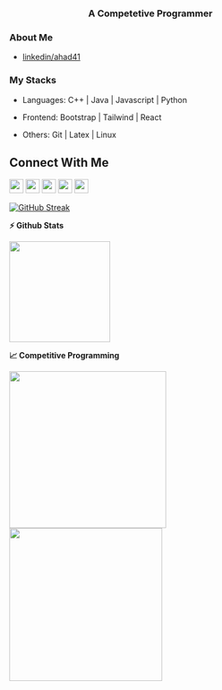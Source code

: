 <h3 align="center">A Competetive Programmer</h3>

### About Me
- [linkedin/ahad41](https://www.linkedin.com/in/ahad41)


### My Stacks
- Languages: C++ | Java | Javascript | Python

- Frontend: Bootstrap | Tailwind | React

- Others: Git | Latex | Linux


## Connect With Me
 [<img src="https://img.shields.io/badge/Ahad 42-151515?style=for-the-badge&logo=linkedin&logoColor=white" height=25>](https://www.linkedin.com/in/ahad42) 
 [<img src="https://img.shields.io/badge/Codeforces-12100E?style=for-the-badge&logo=codeforces&logoColor=white" height=25>](https://codeforces.com/profile/Nocturnality) 
 [<img src="https://img.shields.io/badge/LeeCode-12100E?style=for-the-badge&logo=leetcode&logoColor=white" height=25>](https://leetcode.com/u/Ahad_41) 
 [<img src="https://img.shields.io/badge/Codechef-12100E?style=for-the-badge&logo=codechef&logoColor=white" height=25>](https://www.codechef.com/users/ahad_42) 
 [<img src="https://img.shields.io/badge/atcoder-12100E?style=for-the-badge&logo=atcoder&logoColor=white" height=25>](https://atcoder.jp/users/Ahad_41) 
 
[![GitHub Streak](https://github-readme-streak-stats.herokuapp.com/?user=Ahad-41&currStreakNum=2FD3EB&fire=yellow&sideLabels=F00&theme=nightowl)](https://git.io/streak-stats)
 
<b>⚡ Github Stats</b>
<p float="left">
<img height="180em" src="https://github-readme-stats.vercel.app/api/top-langs/?username=Ahad-41&theme=dark&layout=compact&align=right&width=40%"/>
</p>

<b>&#128200; Competitive Programming</b>
<p float="left">
 <img height="280em" src="https://raw.githubusercontent.com/Nocturnality/cf-stats/main/output/light_card.svg" />
<img height="273em" src="https://leetcard.jacoblin.cool/Ahad_41?theme=light&font=Karma&ext=contest" />
</p>
